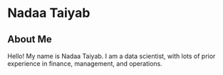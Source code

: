 # Nadaa Taiyab

## About Me
Hello! My name is Nadaa Taiyab. I am a data scientist, with lots of prior experience in finance, management, and operations. 
